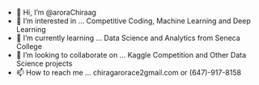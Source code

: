 - 👋 Hi, I’m @aroraChiraag
- 👀 I’m interested in ... Competitive Coding, Machine Learning and Deep Learning
- 🌱 I’m currently learning ... Data Science and Analytics from Seneca College 
- 💞️ I’m looking to collaborate on ... Kaggle Competition and Other Data Science projects
- 📫 How to reach me ... chiragarorace2gmail.com or (647)-917-8158

<!---
aroraChiraag/aroraChiraag is a ✨ special ✨ repository because its `README.md` (this file) appears on your GitHub profile.
You can click the Preview link to take a look at your changes.
--->
